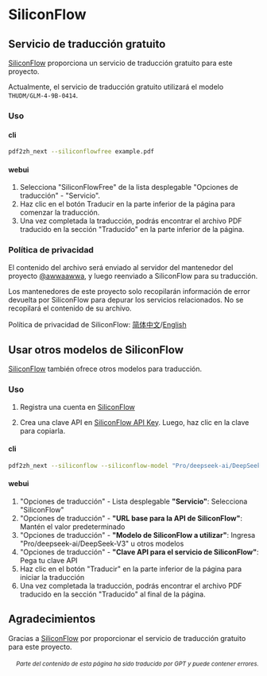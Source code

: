 # SiliconFlow

## Servicio de traducción gratuito

[SiliconFlow](https://siliconflow.cn) proporciona un servicio de traducción gratuito para este proyecto.

Actualmente, el servicio de traducción gratuito utilizará el modelo `THUDM/GLM-4-9B-0414`.

### Uso

#### cli

```bash
pdf2zh_next --siliconflowfree example.pdf 
```

#### webui

1. Selecciona "SiliconFlowFree" de la lista desplegable "Opciones de traducción" - "Servicio".
2. Haz clic en el botón Traducir en la parte inferior de la página para comenzar la traducción.
3. Una vez completada la traducción, podrás encontrar el archivo PDF traducido en la sección "Traducido" en la parte inferior de la página.


### Política de privacidad

El contenido del archivo será enviado al servidor del mantenedor del proyecto [@awwaawwa](https://github.com/awwaawwa), y luego reenviado a SiliconFlow para su traducción.

Los mantenedores de este proyecto solo recopilarán información de error devuelta por SiliconFlow para depurar los servicios relacionados. No se recopilará el contenido de su archivo.

Política de privacidad de SiliconFlow: [简体中文](https://docs.siliconflow.cn/cn/legals/privacy-policy)/[English](https://docs.siliconflow.cn/en/legals/privacy-policy)



## Usar otros modelos de SiliconFlow

[SiliconFlow](https://siliconflow.cn) también ofrece otros modelos para traducción.

### Uso

1. Registra una cuenta en [SiliconFlow](https://siliconflow.cn)

2. Crea una clave API en [SiliconFlow API Key](https://cloud.siliconflow.cn/me/account/ak). Luego, haz clic en la clave para copiarla.

#### cli

```bash
pdf2zh_next --siliconflow --siliconflow-model "Pro/deepseek-ai/DeepSeek-V3" --siliconflow-api-key <your-api-key> example.pdf
```

#### webui

1. "Opciones de traducción" - Lista desplegable **"Servicio"**: Selecciona "SiliconFlow"  
2. "Opciones de traducción" - **"URL base para la API de SiliconFlow"**: Mantén el valor predeterminado  
3. "Opciones de traducción" - **"Modelo de SiliconFlow a utilizar"**: Ingresa "Pro/deepseek-ai/DeepSeek-V3" u otros modelos  
4. "Opciones de traducción" - **"Clave API para el servicio de SiliconFlow"**: Pega tu clave API  
5. Haz clic en el botón "Traducir" en la parte inferior de la página para iniciar la traducción  
6. Una vez completada la traducción, podrás encontrar el archivo PDF traducido en la sección "Traducido" al final de la página.


## Agradecimientos

Gracias a [SiliconFlow](https://siliconflow.cn) por proporcionar el servicio de traducción gratuito para este proyecto.

<div align="right"> 
<h6><small>Parte del contenido de esta página ha sido traducido por GPT y puede contener errores.</small></h6>